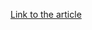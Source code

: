 [Link to the article](https://welivesecurity.com/2019/11/19/mispadu-advertisement-discounted-unhappy-meal/)

